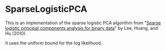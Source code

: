 SparseLogisticPCA
=================
This is an implementation of the sparse logistic PCA algorithm from "[Sparse logistic principal components analysis for binary data](http://projecteuclid.org/DPubS?service=UI&version=1.0&verb=Display&handle=euclid.aoas/1287409387)" by Lee, Huang, and Hu (2010). 

It uses the uniform bound for the log likelihood.
